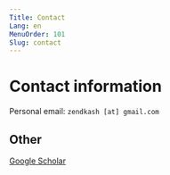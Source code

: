 ```yaml
---
Title: Contact
Lang: en
MenuOrder: 101
Slug: contact
---
```

# Contact information

Personal email: `zendkash [at] gmail.com`

## Other

[Google Scholar](https://scholar.google.ca/citations?user=_WdA8SEAAAAJ&hl=en)
